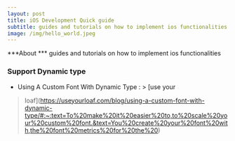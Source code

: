 ```yaml
---
layout: post
title: iOS Development Quick guide
subtitle: guides and tutorials on how to implement ios functionalities
image: /img/hello_world.jpeg
---
```


***About ***
guides and tutorials on how to implement ios functionalities



### Support Dynamic type
 - Using A Custom Font With Dynamic Type : > [use your
> loaf](https://useyourloaf.com/blog/using-a-custom-font-with-dynamic-type/#:~:text=To%20make%20it%20easier%20to,to%20scale%20your%20custom%20font.&text=You%20create%20your%20font%20with,the%20font%20metrics%20for%20the%20) 






 






<!--stackedit_data:
eyJoaXN0b3J5IjpbNzE4NjUyNjcyLDY2NzQ5MDkwMSw1MzUxND
g0NTUsLTE4MzkzODM0MzUsMTIzMjc5MDM5NywxMzY4NTExMjks
MjUyMzAzNzMyLC00MTg1Mjg1MzMsNTcwNjg2MDA3LC0xNjY1Nz
AzMTcsMjA3Njk2MjczNSwtMTk1ODU5NDQwOSw1ODEwMzU1NzFd
fQ==
-->
